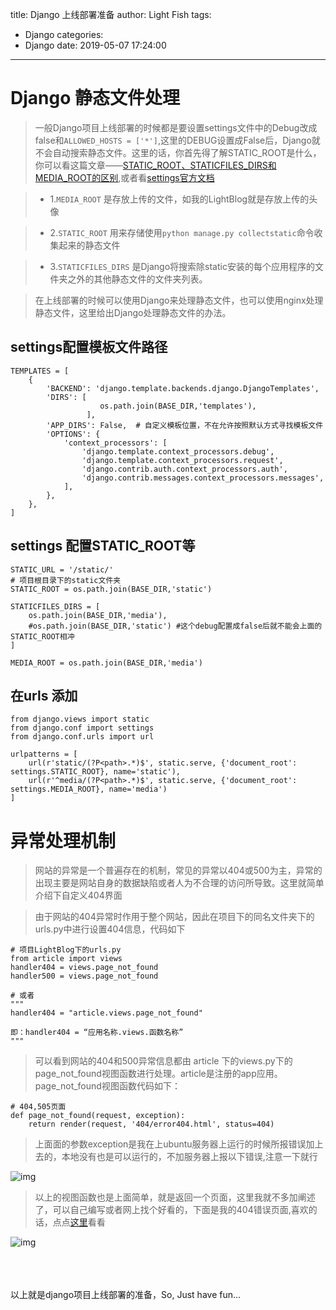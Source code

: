 title: Django 上线部署准备
author: Light Fish
tags:
  - Django
categories:
  - Django
date: 2019-05-07 17:24:00
---
# Django 静态文件处理

>一般Django项目上线部署的时候都是要设置settings文件中的Debug改成false和`ALLOWED_HOSTS = ['*']`,这里的DEBUG设置成False后，Django就不会自动搜索静态文件。这里的话，你首先得了解STATIC_ROOT是什么，你可以看这篇文章——[STATIC_ROOT、STATICFILES_DIRS和MEDIA_ROOT的区别](https://stackoverflow.com/questions/24022558/differences-between-staticfiles-dir-static-root-and-media-root),或者看[settings官方文档](https://docs.djangoproject.com/en/2.2/ref/settings/)

<!-- more -->

>* 1.`MEDIA_ROOT` 是存放上传的文件，如我的LightBlog就是存放上传的头像

>* 2.`STATIC_ROOT` 用来存储使用`python manage.py collectstatic`命令收集起来的静态文件

>* 3.`STATICFILES_DIRS` 是Django将搜索除static安装的每个应用程序的文件夹之外的其他静态文件的文件夹列表。

>在上线部署的时候可以使用Django来处理静态文件，也可以使用nginx处理静态文件，这里给出Django处理静态文件的办法。

## settings配置模板文件路径

```
TEMPLATES = [
    {
        'BACKEND': 'django.template.backends.django.DjangoTemplates',
        'DIRS': [
                    os.path.join(BASE_DIR,'templates'),
                 ],
        'APP_DIRS': False,  # 自定义模板位置，不在允许按照默认方式寻找模板文件
        'OPTIONS': {
            'context_processors': [
                'django.template.context_processors.debug',
                'django.template.context_processors.request',
                'django.contrib.auth.context_processors.auth',
                'django.contrib.messages.context_processors.messages',
            ],
        },
    },
]
```

## settings 配置STATIC_ROOT等

```
STATIC_URL = '/static/'
# 项目根目录下的static文件夹
STATIC_ROOT = os.path.join(BASE_DIR,'static')

STATICFILES_DIRS = [
    os.path.join(BASE_DIR,'media'),
    #os.path.join(BASE_DIR,'static') #这个debug配置成false后就不能会上面的STATIC_ROOT相冲
]

MEDIA_ROOT = os.path.join(BASE_DIR,'media')
```

## 在urls 添加

```
from django.views import static
from django.conf import settings
from django.conf.urls import url

urlpatterns = [
    url(r'static/(?P<path>.*)$', static.serve, {'document_root': settings.STATIC_ROOT}, name='static'),
    url(r'^media/(?P<path>.*)$', static.serve, {'document_root': settings.MEDIA_ROOT}, name='media')
]
```

# 异常处理机制

>网站的异常是一个普遍存在的机制，常见的异常以404或500为主，异常的出现主要是网站自身的数据缺陷或者人为不合理的访问所导致。这里就简单介绍下自定义404界面

>由于网站的404异常时作用于整个网站，因此在项目下的同名文件夹下的urls.py中进行设置404信息，代码如下

```
# 项目LightBlog下的urls.py
from article import views
handler404 = views.page_not_found
handler500 = views.page_not_found

# 或者
"""
handler404 = "article.views.page_not_found"

即：handler404 = “应用名称.views.函数名称” 
"""
```

>可以看到网站的404和500异常信息都由 article 下的views.py下的page_not_found视图函数进行处理。article是注册的app应用。page_not_found视图函数代码如下：

```
# 404,505页面
def page_not_found(request, exception):
    return render(request, '404/error404.html', status=404)

```

>上面面的参数exception是我在上ubuntu服务器上运行的时候所报错误加上去的，本地没有也是可以运行的，不加服务器上报以下错误,注意一下就行

![img](http://qnpic.top/django_404%5C1.jpg)

>以上的视图函数也是上面简单，就是返回一个页面，这里我就不多加阐述了，可以自己编写或者网上找个好看的，下面是我的404错误页面,喜欢的话，点点[这里](http://lightfish.cf/index.php?share/file&user=1&sid=hbJSRXVf)看看

![img](http://qnpic.top/django_404%5C404.gif)

<br><br><br>以上就是django项目上线部署的准备，So, Just have fun...